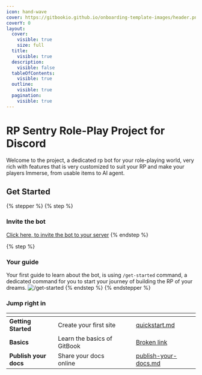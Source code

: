 ```yaml
---
icon: hand-wave
cover: https://gitbookio.github.io/onboarding-template-images/header.png
coverY: 0
layout:
  cover:
    visible: true
    size: full
  title:
    visible: true
  description:
    visible: false
  tableOfContents:
    visible: true
  outline:
    visible: true
  pagination:
    visible: true
---
```


# RP Sentry Role-Play Project for Discord

Welcome to the project, a dedicated rp bot for your role-playing world, very rich with features that is very customized to suit your RP and make your players Immerse, from usable items to AI agent.

## Get Started
{% stepper %}
{% step %}
### Invite the bot
[Click here, to invite the bot to your server](https://discord.com/oauth2/authorize?client_id=989598165399400518&permissions=412585609296&scope=bot+applications.commands)
{% endstep %}

{% step %}
### Your guide
Your first guide to learn about the bot, is using `/get-started` command, a dedicated command for you to start your journey of building the RP of your dreams.
![/get-started](https://i.imgur.com/p1emsA8.png)
{% endstep %}
{% endstepper %}
### Jump right in

<table data-view="cards"><thead><tr><th></th><th></th><th data-hidden data-card-cover data-type="files"></th><th data-hidden></th><th data-hidden data-card-target data-type="content-ref"></th></tr></thead><tbody><tr><td><strong>Getting Started</strong></td><td>Create your first site</td><td></td><td></td><td><a href="getting-started/quickstart.md">quickstart.md</a></td></tr><tr><td><strong>Basics</strong></td><td>Learn the basics of GitBook</td><td></td><td></td><td><a href="broken-reference">Broken link</a></td></tr><tr><td><strong>Publish your docs</strong></td><td>Share your docs online</td><td></td><td></td><td><a href="getting-started/publish-your-docs.md">publish-your-docs.md</a></td></tr></tbody></table>
